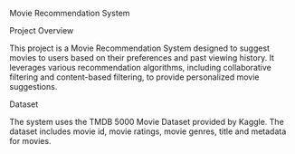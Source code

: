 Movie Recommendation System

Project Overview

This project is a Movie Recommendation System designed to suggest movies to users based on their preferences and past viewing history. It leverages various recommendation algorithms, including collaborative filtering and content-based filtering, to provide personalized movie suggestions.

Dataset

The system uses the TMDB 5000 Movie Dataset provided by Kaggle. The dataset includes movie id, movie ratings, movie genres, title and metadata for movies.
